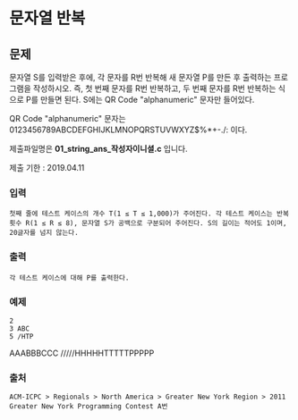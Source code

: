 # 문자열 반복

## 문제
문자열 S를 입력받은 후에, 각 문자를 R번 반복해 새 문자열 P를 만든 후 출력하는 프로그램을 작성하시오. 즉, 첫 번째 문자를 R번 반복하고, 두 번째 문자를 R번 반복하는 식으로 P를 만들면 된다. S에는 QR Code "alphanumeric" 문자만 들어있다.

QR Code "alphanumeric" 문자는 0123456789ABCDEFGHIJKLMNOPQRSTUVWXYZ\$%*+-./: 이다.

제출파일명은 **01_string_ans_작성자이니셜.c** 입니다.

제출 기한 : 2019.04.11

### 입력
```
첫째 줄에 테스트 케이스의 개수 T(1 ≤ T ≤ 1,000)가 주어진다. 각 테스트 케이스는 반복 횟수 R(1 ≤ R ≤ 8), 문자열 S가 공백으로 구분되어 주어진다. S의 길이는 적어도 1이며, 20글자를 넘지 않는다. 
```

### 출력
```
각 테스트 케이스에 대해 P를 출력한다.
```

### 예제
```
2
3 ABC
5 /HTP
```

AAABBBCCC
/////HHHHHTTTTTPPPPP

### 출처
```
ACM-ICPC > Regionals > North America > Greater New York Region > 2011 Greater New York Programming Contest A번
```


